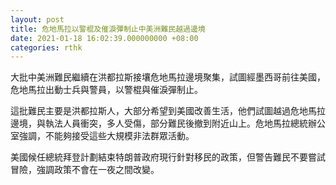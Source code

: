 ```yaml
---
layout: post
title: 危地馬拉以警棍及催淚彈制止中美洲難民越過邊境
date: 2021-01-18 16:02:39.000000000 +08:00
categories: rthk
---
```


大批中美洲難民繼續在洪都拉斯接壤危地馬拉邊境聚集，試圖經墨西哥前往美國，危地馬拉出動士兵與警員，以警棍與催淚彈制止。

這批難民主要是洪都拉斯人，大部分希望到美國改善生活，他們試圖越過危地馬拉邊境，與執法人員衝突，多人受傷，部分難民後撤到附近山上。危地馬拉總統辦公室強調，不能夠接受這些大規模非法群眾活動。

美國候任總統拜登計劃結束特朗普政府現行針對移民的政策，但警告難民不要嘗試冒險，強調政策不會在一夜之間改變。
